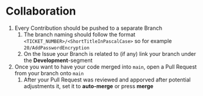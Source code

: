 # Collaboration

1. Every Contribution should be pushed to a separate Branch
    1. The branch naming should follow the format `<TICKET_NUMBER>/<ShortTitleInPascalCase>` so for example `20/AddPasswordEncryption`
    2. On the Issue your Branch is related to (if any) link your branch under the **Development**-segment
2. Once you want to have your code merged into `main`, open a Pull Request from your branch onto `main`
    1. After your Pull Request was reviewed and apporved after potential adjustments it, set it to **auto-merge** or press **merge**
